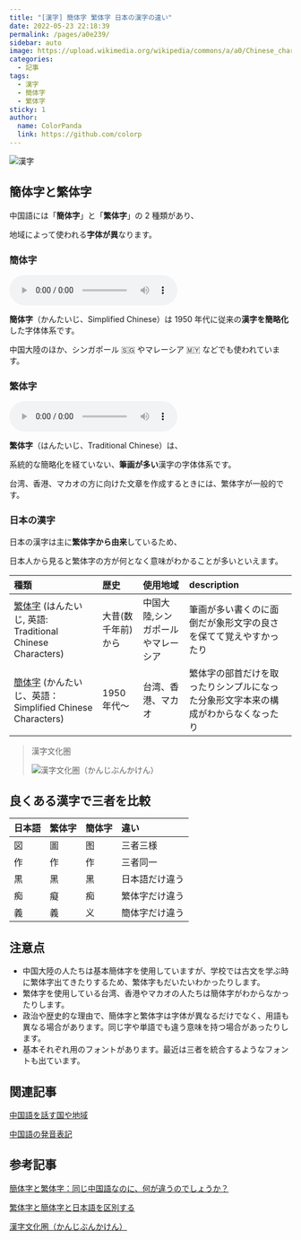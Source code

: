 ```yaml
---
title: "[漢字] 簡体字 繁体字 日本の漢字の違い"
date: 2022-05-23 22:18:39
permalink: /pages/a0e239/
sidebar: auto
image: https://upload.wikimedia.org/wikipedia/commons/a/a0/Chinese_characters_logo.svg
categories:
  - 記事
tags:
  - 漢字
  - 簡体字
  - 繁体字
sticky: 1
author:
  name: ColorPanda
  link: https://github.com/colorp
---
```


![漢字](https://upload.wikimedia.org/wikipedia/commons/a/a0/Chinese_characters_logo.svg)

## 簡体字と繁体字

中国語には「**簡体字**」と「**繁体字**」の 2 種類があり、

地域によって使われる**字体が異**なります。

### 簡体字

<Badge text="「簡体字」jiǎn tǐ zì の発音" vertical="middle" />
<audio
  controls
  src="https://tts.baidu.com/text2audio?tex=简体字&cuid=dict&lan=ZH&ctp=1&pdt=30&vol=9">
Your browser does not support the
<code>audio</code> element.
</audio>

**簡体字**（かんたいじ、Simplified Chinese）は 1950 年代に従来の**漢字を簡略化**した字体体系です。

中国大陸のほか、シンガポール 🇸🇬 やマレーシア 🇲🇾 などでも使われています。

### 繁体字

<Badge text="「繁体字」fán tǐ zì の発音" vertical="middle" />
<audio
  controls
  src="https://tts.baidu.com/text2audio?tex=繁体字&cuid=dict&lan=ZH&ctp=1&pdt=30&vol=9">
Your browser does not support the
<code>audio</code> element.
</audio>

**繁体字**（はんたいじ、Traditional Chinese）は、

系統的な簡略化を経ていない、**筆画が多い**漢字の字体体系です。

台湾、香港、マカオの方に向けた文章を作成するときには、繁体字が一般的です。

### 日本の漢字

日本の漢字は主に**繁体字から由来**しているため、

日本人から見ると繁体字の方が何となく意味がわかることが多いといえます。

| 種類                                                                                              | 歴史               | 使用地域                          | description                                                                        |
| :------------------------------------------------------------------------------------------------ | :----------------- | :-------------------------------- | :--------------------------------------------------------------------------------- |
| [繁体字](https://ja.wikipedia.org/wiki/繁体字) (はんたいじ, 英語: Traditional Chinese Characters) | 大昔(数千年前)から | 中国大陸,シンガポールやマレーシア | 筆画が多い書くのに面倒だが象形文字の良さを保てて覚えやすかったり                   |
| [簡体字](https://ja.wikipedia.org/wiki/簡体字) (かんたいじ、英語：Simplified Chinese Characters)  | 1950 年代〜        | 台湾、香港、マカオ                | 繁体字の部首だけを取ったりシンプルになった分象形文字本来の構成がわからなくなったり |

> 漢字文化圏
>
> ![漢字文化圏（かんじぶんかけん）](https://upload.wikimedia.org/wikipedia/commons/c/c2/East_Asian_Cultural_Sphere_wider_influence.svg)

## 良くある漢字で三者を比較

| 日本語 | 繁体字 | 簡体字                      | 違い           |
| :----- | :----- | :-------------------------- | :------------- |
| 図     | 圖     | <label lang="zh">图</label> | 三者三様       |
| 作     | 作     | <label lang="zh">作</label> | 三者同一       |
| 黒     | 黑     | <label lang="zh">黑</label> | 日本語だけ違う |
| 痴     | 癡     | <label lang="zh">痴</label> | 繁体字だけ違う |
| 義     | 義     | <label lang="zh">义</label> | 簡体字だけ違う |

## 注意点

- 中国大陸の人たちは基本簡体字を使用していますが、学校では古文を学ぶ時に繁体字出てきたりするため、繁体字もだいたいわかったりします。
- 繁体字を使用している台湾、香港やマカオの人たちは簡体字がわからなかったりします。
- 政治や歴史的な理由で、簡体字と繁体字は字体が異なるだけでなく、用語も異なる場合があります。同じ字や単語でも違う意味を持つ場合があったりします。
- 基本それぞれ用のフォントがあります。最近は三者を統合するようなフォントも出ています。

## 関連記事

[中国語を話す国や地域](./中国語を話す国や地域.md)

[中国語の発音表記](./中国語の発音表記.md)

## 参考記事

[簡体字と繁体字：同じ中国語なのに、何が違うのでしょうか？](https://www.a-people.com/mailmagazine/2021/01/19/簡体字と繁体字：同じ中国語なのに、何が違うの/)

[繁体字と簡体字と日本語を区別する](https://qiita.com/Saqoosha/items/927e9d6e77922ad9f08a)

[漢字文化圏（かんじぶんかけん）](https://ja.wikipedia.org/wiki/漢字文化圏)
